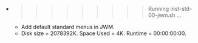 * >>>>>>>>> Running inst-std-00-jwm.sh ...
  * Add default standard menus in JWM.
  * Disk size = 2078392K. Space Used = 4K. Runtime = 00:00:00:00.
